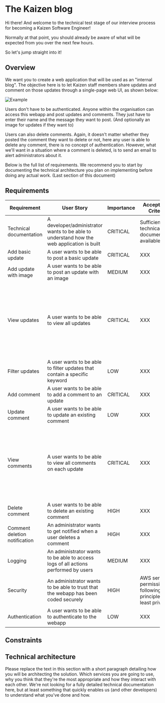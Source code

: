 # The Kaizen blog

Hi there! And welcome to the technical test stage of our interview process for becoming a Kaizen Software Engineer!

Normally at that point, you should already be aware of what will be expected from you over the next few hours.

So let's jump straight into it!

## Overview

We want you to create a web application that will be used as an "internal blog". The objective here is to let Kaizen staff members share updates and comment on those updates through a single-page web UI, as shown below:

![Example](https://github.com/KaizenReporting/test-software-engineer/blob/master/The%20Kaizen%20Blog.jpg?raw=true)

Users don't have to be authenticated. Anyone within the organisation can access this webapp and post updates and comments. They just have to enter their name and the message they want to post. (And optionally an image for updates if they want to)

Users can also delete comments. Again, it doesn't matter whether they posted the comment they want to delete or not, here any user is able to delete any comment, there is no concept of authentication. However, what we'll want in a situation where a comment is deleted, is to send an email to alert administrators about it.

Below is the full list of requirements. We recommend you to start by documenting the technical architecture you plan on implementing before doing any actual work. (Last section of this document)

## Requirements

Requirement | User Story | Importance | Acceptance Criteria | Notes
------------ | ------------- | ------------- | ------------- | -------------
Technical documentation | A developer/administrator wants to be able to understand how the web application is built | CRITICAL | Sufficient technical documentation available |
Add basic update | A user wants to be able to post a basic update | CRITICAL | XXX |
Add update with image | A user wants to be able to post an update with an image | MEDIUM | XXX |
View updates | A user wants to be able to view all updates | CRITICAL | XXX | Sorted with the newest update first, and so that it displays the author, the date and the text
Filter updates | A user wants to be able to filter updates that contain a specific keyword | LOW | XXX |
Add comment | A user wants to be able to add a comment to an update | CRITICAL | XXX |
Update comment | A user wants to be able to update an existing comment | LOW | XXX |
View comments | A user wants to be able to view all comments on each update | CRITICAL | XXX | Sorted with the oldest comment first, and so that it displays the author, the date and the text
Delete comment | A user wants to be able to delete an existing comment | HIGH | XXX |
Comment deletion notification | An administrator wants to get notified when a user deletes a comment | HIGH | XXX |
Logging | An administrator wants to be able to access logs of all actions performed by users | MEDIUM | XXX |
Security | An administrator wants to be able to trust that the webapp has been coded securely | HIGH | AWS services permissionned following the principle of least privilege |
Authentication | A user wants to be able to authenticate to the webapp | LOW | XXX |

## Constraints

## Technical architecture

Please replace the text in this section with a short paragraph detailing how you will be architecting the solution. Which services you are going to use, why you think that they're the most appropriate and how they interact with each other. We're not looking for a fully detailed technical documentation here, but at least something that quickly enables us (and other developers) to understand what you've done and how.
